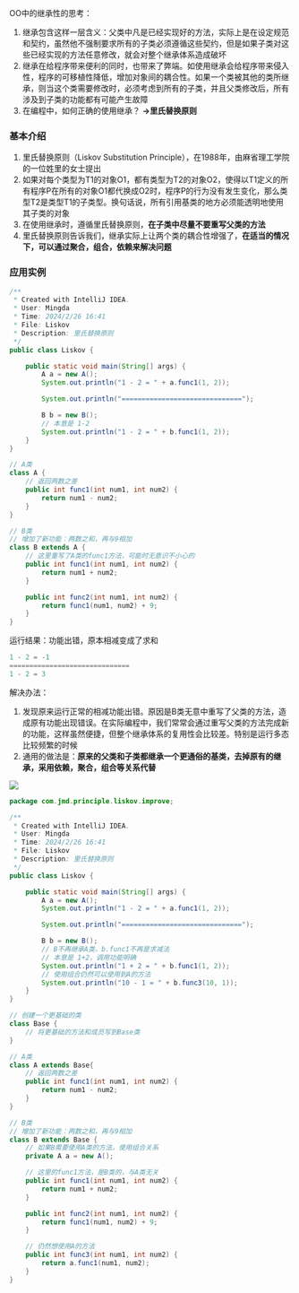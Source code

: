 OO中的继承性的思考：

1. 继承包含这样一层含义：父类中凡是已经实现好的方法，实际上是在设定规范和契约，虽然他不强制要求所有的子类必须遵循这些契约，但是如果子类对这些已经实现的方法任意修改，就会对整个继承体系造成破坏
2. 继承在给程序带来便利的同时，也带来了弊端。如使用继承会给程序带来侵入性，程序的可移植性降低，增加对象间的耦合性。如果一个类被其他的类所继承，则当这个类需要修改时，必须考虑到所有的子类，并且父类修改后，所有涉及到子类的功能都有可能产生故障
3. 在编程中，如何正确的使用继承？ **->里氏替换原则**


### 基本介绍

1. 里氏替换原则（Liskov Substitution Principle），在1988年，由麻省理工学院的一位姓里的女士提出
2. 如果对每个类型为T1的对象O1，都有类型为T2的对象O2，使得以T1定义的所有程序P在所有的对象O1都代换成O2时，程序P的行为没有发生变化，那么类型T2是类型T1的子类型。换句话说，所有引用基类的地方必须能透明地使用其子类的对象
3. 在使用继承时，遵循里氏替换原则，**在子类中尽量不要重写父类的方法**
4. 里氏替换原则告诉我们，继承实际上让两个类的耦合性增强了，**在适当的情况下，可以通过聚合，组合，依赖来解决问题**


### 应用实例
```java
/**
 * Created with IntelliJ IDEA.
 * User: Mingda
 * Time: 2024/2/26 16:41
 * File: Liskov
 * Description: 里氏替换原则
 */
public class Liskov {

    public static void main(String[] args) {
        A a = new A();
        System.out.println("1 - 2 = " + a.func1(1, 2));

        System.out.println("==============================");

        B b = new B();
        // 本意是 1-2
        System.out.println("1 - 2 = " + b.func1(1, 2));
    }
}

// A类
class A {
    // 返回两数之差
    public int func1(int num1, int num2) {
        return num1 - num2;
    }
}

// B类
// 增加了新功能：两数之和，再与9相加
class B extends A {
    // 这里重写了A类的func1方法，可能时无意识不小心的
    public int func1(int num1, int num2) {
        return num1 + num2;
    }

    public int func2(int num1, int num2) {
        return func1(num1, num2) + 9;
    }
}
```
运行结果：功能出错，原本相减变成了求和
```java
1 - 2 = -1
==============================
1 - 2 = 3
```

解决办法：

1. 发现原来运行正常的相减功能出错。原因是B类无意中重写了父类的方法，造成原有功能出现错误。在实际编程中，我们常常会通过重写父类的方法完成新的功能，这样虽然便捷，但整个继承体系的复用性会比较差。特别是运行多态比较频繁的时候
2. 通用的做法是：**原来的父类和子类都继承一个更通俗的基类，去掉原有的继承，采用依赖，聚合，组合等关系代替**

![](https://cdn.nlark.com/yuque/0/2024/jpeg/35841438/1708939013028-c12baea7-703a-458e-ae8c-441c65bbf0ee.jpeg)
```java
package com.jmd.principle.liskov.improve;

/**
 * Created with IntelliJ IDEA.
 * User: Mingda
 * Time: 2024/2/26 16:41
 * File: Liskov
 * Description: 里氏替换原则
 */
public class Liskov {

    public static void main(String[] args) {
        A a = new A();
        System.out.println("1 - 2 = " + a.func1(1, 2));

        System.out.println("==============================");

        B b = new B();
        // B不再继承A类，b.func1不再是求减法
        // 本意是 1+2，调用功能明确
        System.out.println("1 + 2 = " + b.func1(1, 2));
        // 使用组合仍然可以使用到A的方法
        System.out.println("10 - 1 = " + b.func3(10, 1));
    }
}

// 创建一个更基础的类
class Base {
    // 将更基础的方法和成员写到Base类
}

// A类
class A extends Base{
    // 返回两数之差
    public int func1(int num1, int num2) {
        return num1 - num2;
    }
}

// B类
// 增加了新功能：两数之和，再与9相加
class B extends Base {
    // 如果B需要使用A类的方法，使用组合关系
    private A a = new A();

    // 这里的func1方法，是B类的，与A类无关
    public int func1(int num1, int num2) {
        return num1 + num2;
    }

    public int func2(int num1, int num2) {
        return func1(num1, num2) + 9;
    }

    // 仍然想使用A的方法
    public int func3(int num1, int num2) {
        return a.func1(num1, num2);
    }
}
```
